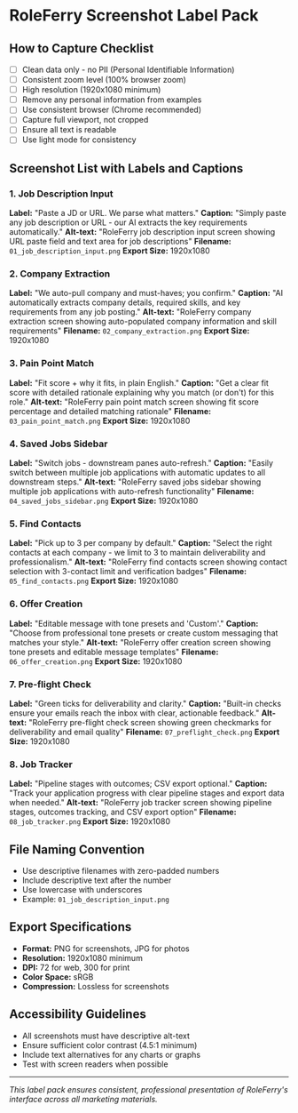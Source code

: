 # RoleFerry Screenshot Label Pack

## How to Capture Checklist
- [ ] Clean data only - no PII (Personal Identifiable Information)
- [ ] Consistent zoom level (100% browser zoom)
- [ ] High resolution (1920x1080 minimum)
- [ ] Remove any personal information from examples
- [ ] Use consistent browser (Chrome recommended)
- [ ] Capture full viewport, not cropped
- [ ] Ensure all text is readable
- [ ] Use light mode for consistency

## Screenshot List with Labels and Captions

### 1. Job Description Input
**Label:** "Paste a JD or URL. We parse what matters."
**Caption:** "Simply paste any job description or URL - our AI extracts the key requirements automatically."
**Alt-text:** "RoleFerry job description input screen showing URL paste field and text area for job descriptions"
**Filename:** `01_job_description_input.png`
**Export Size:** 1920x1080

### 2. Company Extraction
**Label:** "We auto-pull company and must-haves; you confirm."
**Caption:** "AI automatically extracts company details, required skills, and key requirements from any job posting."
**Alt-text:** "RoleFerry company extraction screen showing auto-populated company information and skill requirements"
**Filename:** `02_company_extraction.png`
**Export Size:** 1920x1080

### 3. Pain Point Match
**Label:** "Fit score + why it fits, in plain English."
**Caption:** "Get a clear fit score with detailed rationale explaining why you match (or don't) for this role."
**Alt-text:** "RoleFerry pain point match screen showing fit score percentage and detailed matching rationale"
**Filename:** `03_pain_point_match.png`
**Export Size:** 1920x1080

### 4. Saved Jobs Sidebar
**Label:** "Switch jobs - downstream panes auto-refresh."
**Caption:** "Easily switch between multiple job applications with automatic updates to all downstream steps."
**Alt-text:** "RoleFerry saved jobs sidebar showing multiple job applications with auto-refresh functionality"
**Filename:** `04_saved_jobs_sidebar.png`
**Export Size:** 1920x1080

### 5. Find Contacts
**Label:** "Pick up to 3 per company by default."
**Caption:** "Select the right contacts at each company - we limit to 3 to maintain deliverability and professionalism."
**Alt-text:** "RoleFerry find contacts screen showing contact selection with 3-contact limit and verification badges"
**Filename:** `05_find_contacts.png`
**Export Size:** 1920x1080

### 6. Offer Creation
**Label:** "Editable message with tone presets and 'Custom'."
**Caption:** "Choose from professional tone presets or create custom messaging that matches your style."
**Alt-text:** "RoleFerry offer creation screen showing tone presets and editable message templates"
**Filename:** `06_offer_creation.png`
**Export Size:** 1920x1080

### 7. Pre-flight Check
**Label:** "Green ticks for deliverability and clarity."
**Caption:** "Built-in checks ensure your emails reach the inbox with clear, actionable feedback."
**Alt-text:** "RoleFerry pre-flight check screen showing green checkmarks for deliverability and email quality"
**Filename:** `07_preflight_check.png`
**Export Size:** 1920x1080

### 8. Job Tracker
**Label:** "Pipeline stages with outcomes; CSV export optional."
**Caption:** "Track your application progress with clear pipeline stages and export data when needed."
**Alt-text:** "RoleFerry job tracker screen showing pipeline stages, outcomes tracking, and CSV export option"
**Filename:** `08_job_tracker.png`
**Export Size:** 1920x1080

## File Naming Convention
- Use descriptive filenames with zero-padded numbers
- Include descriptive text after the number
- Use lowercase with underscores
- Example: `01_job_description_input.png`

## Export Specifications
- **Format:** PNG for screenshots, JPG for photos
- **Resolution:** 1920x1080 minimum
- **DPI:** 72 for web, 300 for print
- **Color Space:** sRGB
- **Compression:** Lossless for screenshots

## Accessibility Guidelines
- All screenshots must have descriptive alt-text
- Ensure sufficient color contrast (4.5:1 minimum)
- Include text alternatives for any charts or graphs
- Test with screen readers when possible

---

*This label pack ensures consistent, professional presentation of RoleFerry's interface across all marketing materials.*
